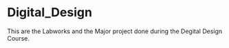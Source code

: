 # Digital_Design
This are the Labworks and the Major project done during the Degital Design Course.
